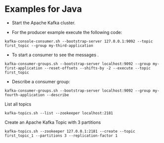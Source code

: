 Examples for Java 
=================

* Start the Apache Kafka cluster.

* For the producer example execute the following code:
```
kafka-console-consumer.sh --bootstrap-server 127.0.0.1:9092 --topic first_topic --group my-third-application
```
* To start a consumer to see the messages .
```
kafka-consumer-groups.sh --bootstrap-server localhost:9092 --group my-first-application --reset-offsets --shifts-by -2 --execute --topic first_topic
```
* Describe a consumer group:
```
kafka-consumer-groups.sh --bootstrap-server localhost:9092 --group my-fourth-application --describe
```
List all topics
```
kafka-topics.sh --list --zookeeper localhost:2181
```
Create an Apache Kafka Topic with 3 partitions
```
kafka-topics.sh --zookeeper 127.0.0.1:2181 --create --topic first_topic_1 --partitions 3 --replication-factor 1
```